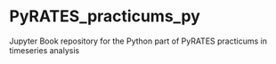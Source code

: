 # PyRATES_practicums_py
Jupyter Book repository for the Python part of PyRATES practicums in timeseries analysis

